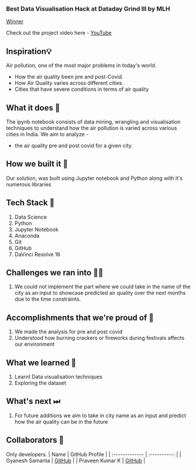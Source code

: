  ### Best Data Visualisation Hack at Dataday Grind III by MLH

[Winner](Repository-Assests/Winner.jpeg) 

Check out the project video here - [YouTube](https://youtu.be/Kz0wZPgQxYc)

## Inspiration💡
Air pollution, one of the most major problems in today's world.
 - How the air quality been pre and post-Covid.
 - How Air Quality varies across different cities.
 - Cities that have severe conditions in terms of air quality

## What it does 🧭

The ipynb notebook consists of data mining, wrangling and visualisation techniques to understand how the air pollution is varied across various cities in India. 
We aim to analyze - 
 -  the air quality pre and post covid for a given city. 


## How we built it 🔧

Our solution, was built using Jupyter notebook and Python along with it's numerous libraries

## Tech Stack 🔨
1. Data Science
2. Python
3. Jupyter Notebook
4. Anaconda
5. Git
6. GitHub
7. DaVinci Resolve 16

## Challenges we ran into 🏃‍♂️

1. We could not implement the part where we could take in the name of the city as an input to showcase predicted air quality over the next months due to the time constraints. 

## Accomplishments that we're proud of 🏅
1. We made the analysis for pre and post covid
2. Understood how burning crackers or fireworks during festivals affects our environment

## What we learned 🧠
1. Learnt Data visualisation techniques
2. Exploring the dataset


## What's next ⏭
 1. For future additions we aim to take in city name as an input and predict how the air quality can be in the future 

## Collaborators 🤖

Only developers.
| Name      | GitHub Profile     |
| :------------- | :----------: |
|  Gyanesh Samanta   | [GitHub](https://www.github.com/gyanesh-samanta-123) |
|  Praveen Kumar K   | [GitHub](https://github.com/Pravi16) |







